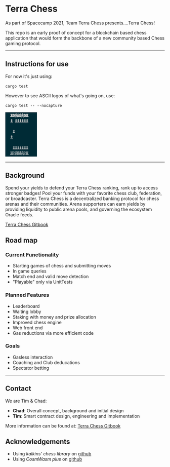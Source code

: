 # Terra Chess

As part of Spacecamp 2021, Team Terra Chess presents....Terra Chess!

This repo is an early proof of concept for a blockchain based chess application that would form the backbone of a new community based Chess gaming protocol. 

-------------------------------

## Instructions for use

For now it's just using:
```
cargo test
```

However to see ASCII logos of what's going on, use:
```
cargo test -- --nocapture
```

![In Progress Game](chess_board.png)

----------------------------------------------

## Background

Spend your yields to defend your Terra Chess ranking, rank up to access stronger badges!
Pool your funds with your favorite chess club, federation, or broadcaster.
Terra Chess is a decentralized banking protocol for chess arenas and their communities. Arena supporters can earn yields by providing liquidity to public arena pools, and governing the ecosystem Oracle feeds. 

[Terra Chess Gitbook](https://11chadambrose.gitbook.io/terra-chess/) 

## Road map
### **Current Functionality**
* Starting games of chess and submitting moves
* In game queries
* Match end and valid move detection
* "Playable" only via UnitTests

### **Planned Features**
* Leaderboard 
* Waiting lobby
* Staking with money and prize allocation
* Improved chess engine
* Web front end
* Gas reductions via more efficient code

### **Goals**
* Gasless interaction
* Coaching and Club deducations
* Spectator betting 

----------------------------------------------

## Contact 

We are Tim & Chad:
 - **Chad**: Overall concept, background and initial design
 - **Tim**: Smart contract design, engineering and implementation

More information can be found at: [Terra Chess Gitbook](https://11chadambrose.gitbook.io/terra-chess/) 

## Acknowledgements
- Using *kalkins' chess library* on [github](https://github.com/kalkins/rust_chess) 
- Using *CosmWasm plus* on [github](https://github.com/CosmWasm/cw-plus)

